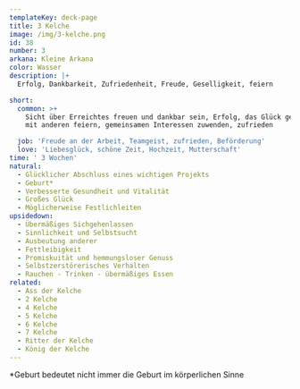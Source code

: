 ```yaml
---
templateKey: deck-page
title: 3 Kelche
image: /img/3-kelche.png
id: 38
number: 3
arkana: Kleine Arkana
color: Wasser
description: |+
  Erfolg, Dankbarkeit, Zufriedenheit, Freude, Geselligkeit, feiern

short:
  common: >+
    Sicht über Erreichtes freuen und dankbar sein, Erfolg, das Glück genießen,
    mit anderen feiern, gemeinsamen Interessen zuwenden, zufrieden

  job: 'Freude an der Arbeit, Teamgeist, zufrieden, Beförderung'
  love: 'Liebesglück, schöne Zeit, Hochzeit, Mutterschaft'
time: ' 3 Wochen'
natural:
  - Glücklicher Abschluss eines wichtigen Projekts
  - Geburt*
  - Verbesserte Gesundheit und Vitalität
  - Großes Glück
  - Möglicherweise Festlichleiten
upsidedown:
  - Übermäßiges Sichgehenlassen
  - Sinnlichkeit und Selbstsucht
  - Ausbeutung anderer
  - Fettleibigkeit
  - Promiskuität und hemmungsloser Genuss
  - Selbstzerstörerisches Verhalten
  - Rauchen - Trinken - übermäßiges Essen
related:
  - Ass der Kelche
  - 2 Kelche
  - 4 Kelche
  - 5 Kelche
  - 6 Kelche
  - 7 Kelche
  - Ritter der Kelche
  - König der Kelche
---
```

\*Geburt bedeutet nicht immer die Geburt im körperlichen Sinne
